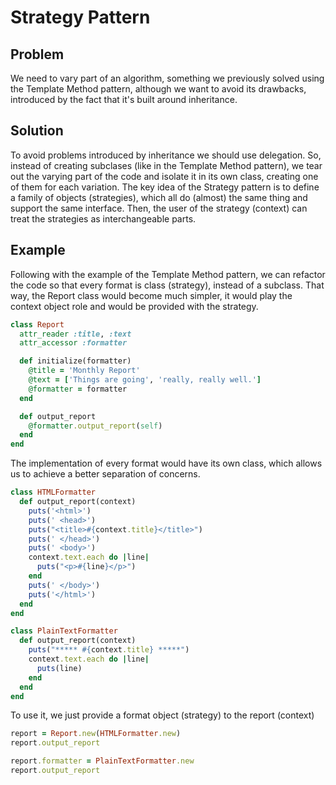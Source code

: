 # Strategy Pattern

## Problem
We need to vary part of an algorithm, something we previously solved using the Template Method pattern, although we want to avoid its drawbacks, introduced by the fact that it's built around inheritance.

## Solution
To avoid problems introduced by inheritance we should use delegation. So, instead of creating subclases (like in the Template Method pattern), we tear out the varying part of the code and isolate it in its own class, creating one of them for each variation. The key idea of the Strategy pattern is to define a family of objects (strategies), which all do (almost) the same thing and support the same interface. Then, the user of the strategy (context) can treat the strategies as interchangeable parts.

## Example
Following with the example of the Template Method pattern, we can refactor the code so that every format is class (strategy), instead of a subclass. That way, the Report class would become much simpler, it would play the context object role and would be provided with the strategy.

```ruby
class Report
  attr_reader :title, :text
  attr_accessor :formatter

  def initialize(formatter)
    @title = 'Monthly Report'
    @text = ['Things are going', 'really, really well.']
    @formatter = formatter
  end

  def output_report
    @formatter.output_report(self)
  end
end
```

The implementation of every format would have its own class, which allows us to achieve a better separation of concerns.

```ruby
class HTMLFormatter
  def output_report(context)
    puts('<html>')
    puts(' <head>')
    puts("<title>#{context.title}</title>")
    puts(' </head>')
    puts(' <body>')
    context.text.each do |line|
      puts("<p>#{line}</p>")
    end
    puts(' </body>')
    puts('</html>')
  end
end

class PlainTextFormatter
  def output_report(context)
    puts("***** #{context.title} *****")
    context.text.each do |line|
      puts(line)
    end
  end
end
```

To use it, we just provide a format object (strategy) to the report (context)

```ruby
report = Report.new(HTMLFormatter.new)
report.output_report

report.formatter = PlainTextFormatter.new
report.output_report
```
